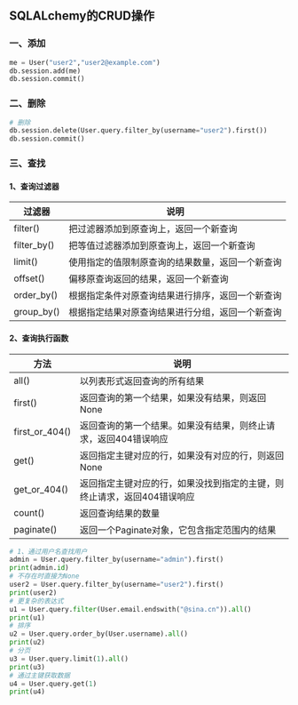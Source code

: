 ## SQLALchemy的CRUD操作

### 一、添加

```python
me = User("user2","user2@example.com")
db.session.add(me)
db.session.commit()
```

### 二、删除

```python
# 删除
db.session.delete(User.query.filter_by(username="user2").first())
db.session.commit()
```

### 三、查找

#### 1、查询过滤器

| 过滤器      | 说明                                             |
| ----------- | ------------------------------------------------ |
| filter()    | 把过滤器添加到原查询上，返回一个新查询           |
| filter_by() | 把等值过滤器添加到原查询上，返回一个新查询       |
| limit()     | 使用指定的值限制原查询的结果数量，返回一个新查询 |
| offset()    | 偏移原查询返回的结果，返回一个新查询             |
| order_by()  | 根据指定条件对原查询结果进行排序，返回一个新查询 |
| group_by()  | 根据指定结果对原查询结果进行分组，返回一个新查询 |

#### 2、查询执行函数

| 方法           | 说明                                                         |
| -------------- | ------------------------------------------------------------ |
| all()          | 以列表形式返回查询的所有结果                                 |
| first()        | 返回查询的第一个结果，如果没有结果，则返回None               |
| first_or_404() | 返回查询的第一个结果。如果没有结果，则终止请求，返回404错误响应 |
| get()          | 返回指定主键对应的行，如果没有对应的行，则返回None           |
| get_or_404()   | 返回指定主键对应的行，如果没找到指定的主键，则终止请求，返回404错误响应 |
| count()        | 返回查询结果的数量                                           |
| paginate()     | 返回一个Paginate对象，它包含指定范围内的结果                 |

```python
# 1、通过用户名查找用户
admin = User.query.filter_by(username="admin").first()
print(admin.id)
# 不存在时直接为None
user2 = User.query.filter_by(username="user2").first()
print(user2)
# 更复杂的表达式
u1 = User.query.filter(User.email.endswith("@sina.cn")).all()
print(u1)
# 排序
u2 = User.query.order_by(User.username).all()
print(u2)
# 分页
u3 = User.query.limit(1).all()
print(u3)
# 通过主键获取数据
u4 = User.query.get(1)
print(u4)

```

